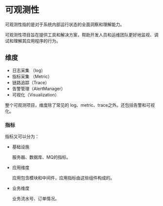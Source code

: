 # 可观测性
可观测性指的是对于系统内部运行状态的全面洞察和理解能力。

可观测性项⽬旨在提供⼯具和解决⽅案，帮助开发⼈员和运维团队更好地监视、调试和理解其应⽤程序的行为。

## 维度

- 日志采集 （log）
- 指标采集 （Metric）
- 链路追踪（Trace）
- 告警管理（AlertManager）
- 可视化（Visualization）

整个可观测项目，维度除了常见的 log、metric、trace之外。还包括告警和可视化。

### 指标

指标又可以分为：

- 基础设施

  服务器、数据库、MQ的指标。

- 应用维度

  应用包含模块和中间件，应用指标由这些组件构成的。

- 业务维度

  业务流水号、订单情况。
